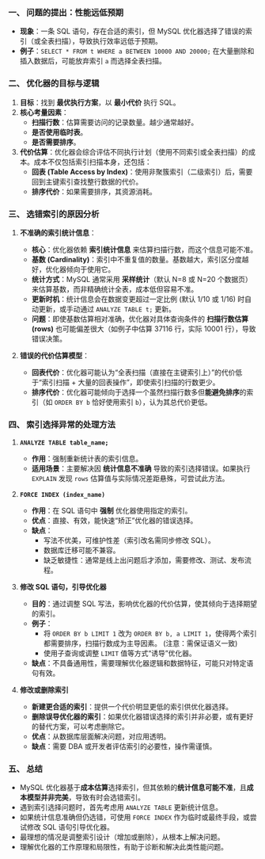 
### 一、 问题的提出：性能远低预期

*   **现象**：一条 SQL 语句，存在合适的索引，但 MySQL 优化器选择了错误的索引（或全表扫描），导致执行效率远低于预期。
*   **例子**：`SELECT * FROM t WHERE a BETWEEN 10000 AND 20000;` 在大量删除和插入数据后，可能放弃索引 `a` 而选择全表扫描。

### 二、 优化器的目标与逻辑

1.  **目标**：找到 **最优执行方案**，以 **最小代价** 执行 SQL。
2.  **核心考量因素**：
    *   **扫描行数**：估算需要访问的记录数量。越少通常越好。
    *   **是否使用临时表**。
    *   **是否需要排序**。
3.  **代价估算**：优化器会综合评估不同执行计划（使用不同索引或全表扫描）的成本。成本不仅包括索引扫描本身，还包括：
    *   **回表 (Table Access by Index)**：使用非聚簇索引（二级索引）后，需要回到主键索引查找整行数据的代价。
    *   **排序代价**：如果需要排序，其资源消耗。

### 三、 选错索引的原因分析

1.  **不准确的索引统计信息**：
    *   **核心**：优化器依赖 **索引统计信息** 来估算扫描行数，而这个信息可能不准。
    *   **基数 (Cardinality)**：索引中不重复值的数量。基数越大，索引区分度越好，优化器倾向于使用它。
    *   **统计方式**：MySQL 通常采用 **采样统计**（默认 N=8 或 N=20 个数据页）来估算基数，而非精确统计全表，成本低但容易不准。
    *   **更新时机**：统计信息会在数据变更超过一定比例 (默认 1/10 或 1/16) 时自动更新，或手动通过 `ANALYZE TABLE t;` 更新。
    *   **问题**：即使基数估算相对准确，优化器对具体查询条件的 **扫描行数估算 (rows)** 也可能偏差很大（如例子中估算 37116 行，实际 10001 行），导致错误决策。

2.  **错误的代价估算模型**：
    *   **回表代价**：优化器可能认为“全表扫描（直接在主键索引上）”的代价低于“索引扫描 + 大量的回表操作”，即使索引扫描的行数更少。
    *   **排序代价**：优化器可能倾向于选择一个虽然扫描行数多但**能避免排序**的索引（如 `ORDER BY b` 恰好使用索引 `b`），认为其总代价更低。

### 四、 索引选择异常的处理方法

1.  **`ANALYZE TABLE table_name;`**
    *   **作用**：强制重新统计表的索引信息。
    *   **适用场景**：主要解决因 **统计信息不准确** 导致的索引选择错误。如果执行 `EXPLAIN` 发现 `rows` 估算值与实际情况差距悬殊，可尝试此方法。

2.  **`FORCE INDEX (index_name)`**
    *   **作用**：在 SQL 语句中 **强制** 优化器使用指定的索引。
    *   **优点**：直接、有效，能快速“矫正”优化器的错误选择。
    *   **缺点**：
        *   写法不优美，可维护性差（索引改名需同步修改 SQL）。
        *   数据库迁移可能不兼容。
        *   缺乏敏捷性：通常是线上出问题后才添加，需要修改、测试、发布流程。

3.  **修改 SQL 语句，引导优化器**
    *   **目的**：通过调整 SQL 写法，影响优化器的代价估算，使其倾向于选择期望的索引。
    *   **例子**：
        *   将 `ORDER BY b LIMIT 1` 改为 `ORDER BY b, a LIMIT 1`，使得两个索引都需要排序，扫描行数成为主导因素。 (注意：需保证语义一致)
        *   使用子查询或调整 `LIMIT` 值等方式“诱导”优化器。
    *   **缺点**：不具备通用性，需要理解优化器逻辑和数据特征，可能只对特定语句有效。

4.  **修改或删除索引**
    *   **新建更合适的索引**：提供一个代价明显更低的索引供优化器选择。
    *   **删除误导优化器的索引**：如果优化器错误选择的索引并非必要，或有更好的替代方案，可以考虑删除它。
    *   **优点**：从数据库层面解决问题，对应用透明。
    *   **缺点**：需要 DBA 或开发者评估索引的必要性，操作需谨慎。

### 五、 总结

*   MySQL 优化器基于**成本估算**选择索引，但其依赖的**统计信息可能不准**，且**成本模型并非完美**，导致有时会选错索引。
*   遇到索引选择问题时，首先考虑用 `ANALYZE TABLE` 更新统计信息。
*   如果统计信息准确但仍选错，可使用 `FORCE INDEX` 作为临时或最终手段，或尝试修改 SQL 语句引导优化器。
*   最理想的情况是调整索引设计（增加或删除），从根本上解决问题。
*   理解优化器的工作原理和局限性，有助于诊断和解决此类性能问题。